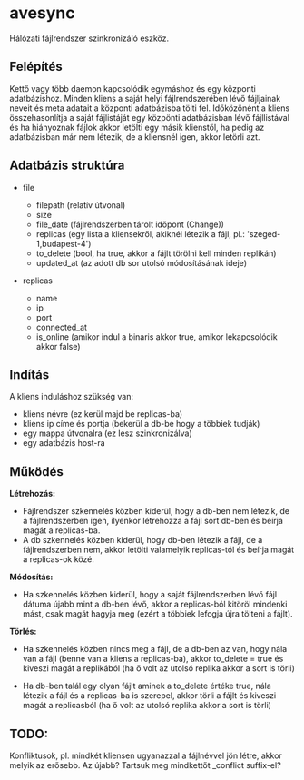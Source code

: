 # avesync

Hálózati fájlrendszer szinkronizáló eszköz.

## Felépítés

Kettő vagy több daemon kapcsolódik egymáshoz és egy központi adatbázishoz. Minden kliens a saját helyi fájlrendszerében lévő fájljainak neveit és meta adatait a központi adatbázisba tölti fel. Időközönént a kliens összehasonlítja a saját fájlistáját egy közpönti adatbázisban lévő fájllistával és ha hiányoznak fájlok akkor letölti egy másik klienstől, ha pedig az adatbázisban már nem létezik, de a kliensnél igen, akkor letörli azt.

## Adatbázis struktúra

- file
  - filepath (relatív útvonal)
  - size
  - file_date (fájlrendszerben tárolt időpont (Change))
  - replicas (egy lista a kliensekről, akiknél létezik a fájl, pl.: 'szeged-1,budapest-4')
  - to_delete (bool, ha true, akkor a fájlt törölni kell minden replikán)
  - updated_at (az adott db sor utolsó módosításának ideje)
 
- replicas
  - name
  - ip
  - port
  - connected_at
  - is_online (amikor indul a binaris akkor true, amikor lekapcsolódik akkor false)
    
## Indítás
A kliens induláshoz szükség van:
- kliens névre (ez kerül majd be replicas-ba)
- kliens ip címe és portja (bekerül a db-be hogy a többiek tudják)
- egy mappa útvonalra (ez lesz szinkronizálva)
- egy adatbázis host-ra

## Működés
**Létrehozás:**
- Fájlrendszer szkennelés közben kiderül, hogy a db-ben nem létezik, de a fájlrendszerben igen, ilyenkor létrehozza a fájl sort db-ben és beírja magát a replicas-ba.
- A db szkennelés közben kiderül, hogy db-ben létezik a fájl, de a fájlrendszerben nem, akkor letölti valamelyik replicas-tól és beírja magát a replicas-ok közé.
  
**Módosítás:**
- Ha szkennelés közben kiderül, hogy a saját fájlrendszerben lévő fájl dátuma újabb mint a db-ben lévő, akkor a replicas-ból kitöröl mindenki mást, csak magát hagyja meg (ezért a többiek lefogja újra tölteni a fájlt).

**Törlés:**
- Ha szkennelés közben nincs meg a fájl, de a db-ben az van, hogy nála van a fájl (benne van a kliens a replicas-ba), akkor to_delete = true és kiveszi magát a replikából (ha ő volt az utolsó replika akkor a sort is törli)

- Ha db-ben talál egy olyan fájlt aminek a to_delete értéke true, nála létezik a fájl és a replicas-ba is szerepel, akkor törli a fájlt és kiveszi magát a replicasból (ha ő volt az utolsó replika akkor a sort is törli)

## TODO:
Konfliktusok, pl. mindkét kliensen ugyanazzal a fájlnévvel jön létre, akkor melyik az erősebb. Az újabb? Tartsuk meg mindkettőt _conflict suffix-el?
